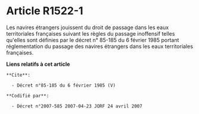 # Article R1522-1

Les navires étrangers jouissent du droit de passage dans les eaux territoriales françaises suivant les règles du passage
inoffensif telles qu'elles sont définies par le décret n° 85-185 du 6 février 1985 portant réglementation du passage des
navires étrangers dans les eaux territoriales françaises.

**Liens relatifs à cet article**

	**Cite**:

	  - Décret n°85-185 du 6 février 1985 (V)

	**Codifié par**:

	  - Décret n°2007-585 2007-04-23 JORF 24 avril 2007
